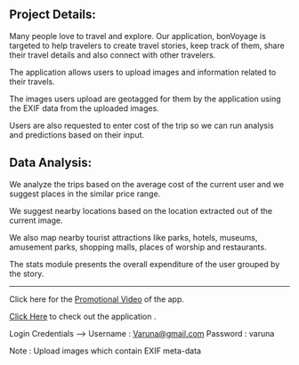 
Project Details:
-----------------
Many people love to travel and explore. Our application, bonVoyage is targeted to help travelers to create travel stories, keep track of them, share their travel details and also connect with other travelers. 

The application allows users to upload images and information related to their travels.

The images users upload are geotagged for them by the application using the EXIF data from the uploaded images.

Users are also requested to enter cost of the trip so we can run analysis and predictions based on their input.

Data Analysis:
---------------
We analyze the trips based on the average cost of the current user and we suggest places in the similar price range.

We suggest nearby locations based on the location extracted out of the current image.

We also map nearby tourist attractions like parks, hotels, museums, amusement parks, shopping malls, places of worship and restaurants.

The stats module presents the overall expenditure of the user grouped by the story.

----------------------------------------------------------------------------------------------------------------

Click here for the [Promotional Video](https://www.youtube.com/watch?v=DKrRBjj7UuM) of the app.

[Click Here](http://bonvoyag.site90.com/) to check out the application .

Login Credentials -->
Username : Varuna@gmail.com
Password : varuna

Note : Upload images which contain EXIF meta-data 
